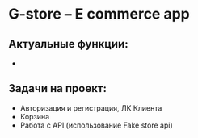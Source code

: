 # G-store – E commerce app

## Актуальные функции:

-

## Задачи на проект:

- Авторизация и регистрация, ЛК Клиента
- Корзина
- Работа с API (использование Fake store api)
